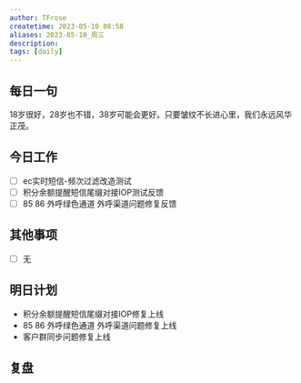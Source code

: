 ```yaml
---
author: TFrose
createtime: 2023-05-10 08:58
aliases: 2023-05-10_周三
description:
tags: [daily]
---
```


## 每日一句
18岁很好，28岁也不错，38岁可能会更好。只要皱纹不长进心里，我们永远风华正茂。

## 今日工作
- [ ] ec实时短信-频次过滤改造测试
- [ ] 积分余额提醒短信尾缀对接IOP测试反馈
- [ ] 85 86 外呼绿色通道 外呼渠道问题修复反馈

## 其他事项
- [ ] 无

## 明日计划
- 积分余额提醒短信尾缀对接IOP修复上线
- 85 86 外呼绿色通道 外呼渠道问题修复上线
- 客户群同步问题修复上线

## 复盘

